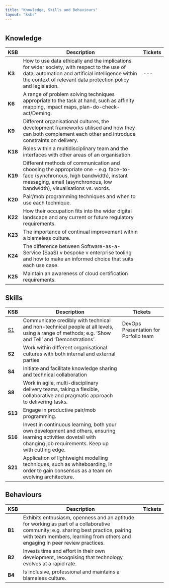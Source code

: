 ```yaml
---
title: "Knowledge, Skills and Behaviours"
layout: "ksbs"
---
```

#

## Knowledge

| KSB | Description| Tickets |
| - | - | - |
| **K3**| How to use data ethically and the implications for wider society, with respect to the use of data, automation and artificial intelligence within the context of relevant data protection policy and legislation. |      --- |
| **K6** | A range of problem solving techniques appropriate to the task at hand, such as affinity mapping, impact maps, plan-do-check-act/Deming. |
| **K9** |  Different organisational cultures, the development frameworks utilised and how they can both complement each other and introduce constraints on delivery. |
| **K18** | Roles within a multidisciplinary team and the interfaces with other areas of an organisation. |
| **K19** | Different methods of communication and choosing the appropriate one - e.g. face-to-face (synchronous, high bandwidth), instant messaging, email (asynchronous, low bandwidth), visualisations vs. words. |
| **K20** | Pair/mob programming techniques and when to use each technique. |
| **K22** | How their occupation fits into the wider digital landscape and any current or future regulatory requirements. |
| **K23** | The importance of continual improvement within a blameless culture. |
| **K24** | The difference between Software-as-a-Service (SaaS) v bespoke v enterprise tooling and how to make an informed choice that suits each use case. |
| **K25** | Maintain an awareness of cloud certification requirements. |

## Skills

| KSB | Description| Tickets |
| - | - | - |
| [S1](../tags/s1) | Communicate credibly with technical and non-technical people at all levels, using a range of methods; e.g. ‘Show and Tell’ and ‘Demonstrations’. | DevOps Presentation for Porfolio team | fdsfs | 27 Jul 2022 | [link](../posts/presentation/) |
| **S2** | Work within different organisational cultures with both internal and external parties |
| **S4** | Initiate and facilitate knowledge sharing and technical collaboration |
| **S8** | Work in agile, multi-disciplinary delivery teams, taking a flexible, collaborative and pragmatic approach to delivering tasks. |
| **S13** | Engage in productive pair/mob programming. |
| **S16** | Invest in continuous learning, both your own development and others, ensuring learning activities dovetail with changing job requirements. Keep up with cutting edge. |
| **S21** | Application of lightweight modelling techniques, such as whiteboarding, in order to gain consensus as a team on evolving architecture. |

## Behaviours

| KSB | Description| Tickets |
| - | - | - |
| **B1** | Exhibits enthusiasm, openness and an aptitude for working as part of a collaborative community; e.g. sharing best practice, pairing with team members, learning from others and engaging in peer review practices. |
| **B2** | Invests time and effort in their own development, recognising that technology evolves at a rapid rate. |
| **B4** | Is inclusive, professional and maintains a blameless culture. |
